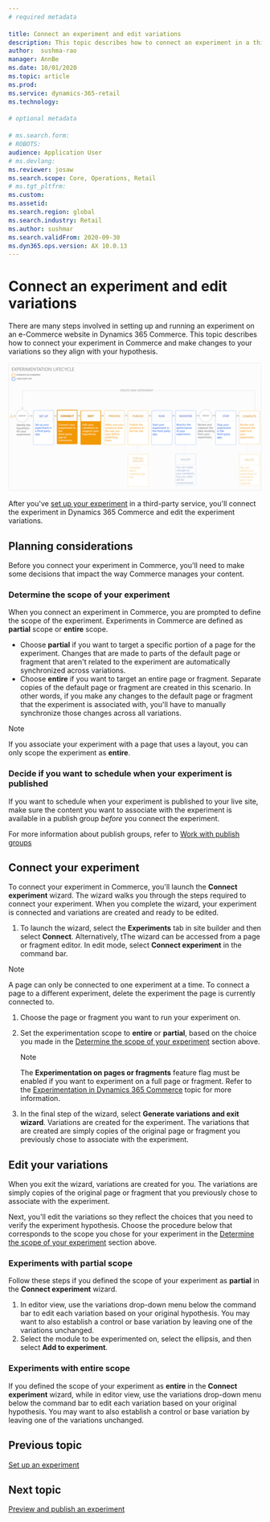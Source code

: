 ```yaml
---
# required metadata

title: Connect an experiment and edit variations
description: This topic describes how to connect an experiment in a third-party service to Dynamics 365 Commmerce, and how to edit variations for the experiment.
author:  sushma-rao 
manager: AnnBe
ms.date: 10/01/2020
ms.topic: article
ms.prod: 
ms.service: dynamics-365-retail
ms.technology: 

# optional metadata

# ms.search.form: 
# ROBOTS: 
audience: Application User
# ms.devlang: 
ms.reviewer: josaw
ms.search.scope: Core, Operations, Retail
# ms.tgt_pltfrm: 
ms.custom: 
ms.assetid: 
ms.search.region: global
ms.search.industry: Retail
ms.author: sushmar
ms.search.validFrom: 2020-09-30
ms.dyn365.ops.version: AX 10.0.13
---
```


# Connect an experiment and edit variations

There are many steps involved in setting up and running an experiment on an e-Commerce website in Dynamics 365 Commerce. This topic describes how to connect your experiment in Commerce and make changes to your variations so they align with your hypothesis. 

[ ![Experimentation user journey - Connect & Edit](./media/experimentation_connect_edit.svg) ](./media/experimentation_connect_edit.svg#lightbox)

After you've [set up your experiment](experimentation-setup.md) in a third-party service, you'll connect the experiment in Dynamics 365 Commerce and edit the experiment variations.

## Planning considerations

Before you connect your experiment in Commerce, you'll need to make some decisions that impact the way Commerce manages your content.

### Determine the scope of your experiment
When you connect an experiment in Commerce, you are prompted to define the scope of the experiment. Experiments in Commerce are defined as **partial** scope or **entire** scope.
- Choose **partial** if you want to target a specific portion of a page for the experiment. Changes that are made to parts of the default page or fragment that aren't related to the experiment are automatically synchronized across variations. 
- Choose **entire** if you want to target an entire page or fragment. Separate copies of the default page or fragment are created in this scenario. In other words, if you make any changes to the default page or fragment that the experiment is associated with, you'll have to manually synchronize those changes across all variations.

> [!NOTE]
> If you associate your experiment with a page that uses a layout, you can only scope the experiment as **entire**.

### Decide if you want to schedule when your experiment is published
If you want to schedule when your experiment is published to your live site, make sure the content you want to associate with the experiment is available in a publish group *before* you connect the experiment. 

For more information about publish groups, refer to [Work with publish groups](publish-groups.md)


## Connect your experiment
To connect your experiment in Commerce, you'll launch the **Connect experiment** wizard. The wizard walks you through the steps required to connect your experiment. When you complete the wizard, your experiment is connected and variations are created and ready to be edited.

1. To launch the wizard, select the **Experiments** tab in site builder and then select **Connect**. Alternatively, tThe wizard can be accessed from a page or fragment editor. In edit mode, select **Connect experiment** in the command bar.

> [!NOTE]
> A page can only be connected to one experiment at a time. To connect a page to a different experiment, delete the experiment the page is currently connected to.

1. Choose the page or fragment you want to run your experiment on.
1. Set the experimentation scope to **entire** or **partial**, based on the choice you made in the [Determine the scope of your experiment](#determine-the-scope-of-your-experiment) section above.
    > [!NOTE]
    > The **Experimentation on pages or fragments** feature flag must be enabled if you want to experiment on a full page or fragment. Refer to the [Experimentation in Dynamics 365 Commerce](experimentation-overview.md) topic for more information.
    
1. In the final step of the wizard, select **Generate variations and exit wizard**. Variations are created for the experiment. The variations that are created are simply copies of the original page or fragment you previously chose to associate with the experiment. 

## Edit your variations
When you exit the wizard, variations are created for you. The variations are simply copies of the original page or fragment that you previously chose to associate with the experiment. 

Next, you'll edit the variations so they reflect the choices that you need to verify the experiment hypothesis. Choose the procedure below that corresponds to the scope you chose for your experiment in the [Determine the scope of your experiment](#determine-the-scope-of-your-experiment) section above.

### Experiments with partial scope
Follow these steps if you defined the scope of your experiment as **partial** in the **Connect experiment** wizard.

1. In editor view, use the variations drop-down menu below the command bar to edit each variation based on your original hypothesis. You may want to also establish a control or base variation by leaving one of the variations unchanged.
1. Select the module to be experimented on, select the ellipsis, and then select **Add to experiment**.

### Experiments with entire scope
If you defined the scope of your experiment as **entire** in the **Connect experiment** wizard, while in editor view, use the variations drop-down menu below the command bar to edit each variation based on your original hypothesis. You may want to also establish a control or base variation by leaving one of the variations unchanged.

## Previous topic
[Set up an experiment](experimentation-setup.md) 


## Next topic
[Preview and publish an experiment](experimentation-preview-publish.md)
